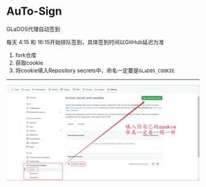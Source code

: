 # AuTo-Sign

GLaDOS代理自动签到

每天 4:15 和 16:15开始排队签到，具体签到时间以GitHub延迟为准 

1. fork仓库
2. 获取cookie
3. 将cookie填入Repository secrets中，命名一定要是`GLaDOS_COOKIE`


---
![](./images/img-1.png)